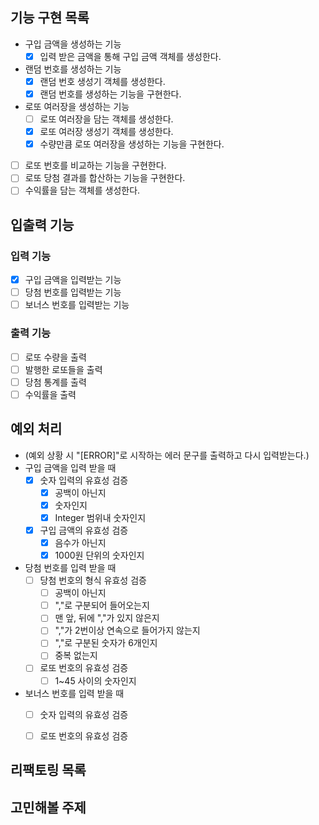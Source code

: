 ## 기능 구현 목록

- 구입 금액을 생성하는 기능
  - [x] 입력 받은 금액을 통해 구입 금액 객체를 생성한다. 
- 랜덤 번호를 생성하는 기능
  - [x] 랜덤 번호 생성기 객체를 생성한다.
  - [x] 랜덤 번호를 생성하는 기능을 구현한다.
- 로또 여러장을 생성하는 기능
  - [ ] 로또 여러장을 담는 객체를 생성한다.
  - [x] 로또 여러장 생성기 객체를 생성한다.
  - [x] 수량만큼 로또 여러장을 생성하는 기능을 구현한다.
- [ ] 로또 번호를 비교하는 기능을 구현한다.
- [ ] 로또 당첨 결과를 합산하는 기능을 구현한다.
- [ ] 수익률을 담는 객체를 생성한다.

## 입출력 기능

### 입력 기능

- [x] 구입 금액을 입력받는 기능 
- [ ] 당첨 번호를 입력받는 기능 
- [ ] 보너스 번호를 입력받는 기능 

### 출력 기능

- [ ] 로또 수량을 출력 
- [ ] 발행한 로또들을 출력 
- [ ] 당첨 통계를 출력 
- [ ] 수익률을 출력 

## 예외 처리

- (예외 상황 시 "[ERROR]"로 시작하는 에러 문구를 출력하고 다시 입력받는다.)
- 구입 금액을 입력 받을 때
    - [x] 숫자 입력의 유효성 검증 
      - [x] 공백이 아닌지
      - [x] 숫자인지
      - [x] Integer 범위내 숫자인지
    - [x] 구입 금액의 유효성 검증
      - [x] 음수가 아닌지
      - [x] 1000원 단위의 숫자인지
- 당첨 번호를 입력 받을 때
  - [ ] 당첨 번호의 형식 유효성 검증
    - [ ] 공백이 아닌지
    - [ ] ","로 구분되어 들어오는지
    - [ ] 맨 앞, 뒤에 ","가 있지 않은지
    - [ ] ","가 2번이상 연속으로 들어가지 않는지
    - [ ] ","로 구분된 숫자가 6개인지
    - [ ] 중복 없는지
  - [ ] 로또 번호의 유효성 검증
    - [ ] 1~45 사이의 숫자인지
- 보너스 번호를 입력 받을 때
  - [ ] 숫자 입력의 유효성 검증 
  - [ ] 로또 번호의 유효성 검증
      

## 리팩토링 목록

## 고민해볼 주제
